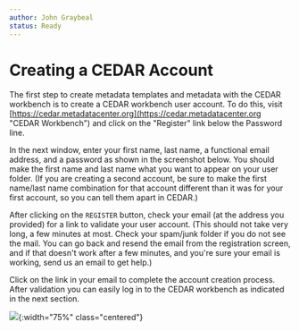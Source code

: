 ```yaml
---
author: John Graybeal
status: Ready
---
```

# Creating a CEDAR Account

The first step to create metadata templates and metadata with the CEDAR workbench is to create a CEDAR workbench user account. To do this, visit [https://cedar.metadatacenter.org](https://cedar.metadatacenter.org "CEDAR Workbench") and click on the "Register" link below the Password line. 

In the next window, enter your first name, last name, a functional email address, 
and a password as shown in the screenshot below. You should make the first name and last name 
what you want to appear on your user folder. 
(If you are creating a second account, be sure to make the first name/last name 
combination for that account different than it was for your first account,
so you can tell them apart in CEDAR.) 

After clicking on the `REGISTER` button, check your email (at the address you provided) 
for a link to validate your user account. 
(This should not take very long, a few minutes at most. 
Check your spam/junk folder if you do not see the mail.
You can go back and resend the email from the registration screen,
and if that doesn't work after a few minutes, and you're sure your email is working,
send us an email to get help.)

Click on the link in your email to complete the account creation process. 
After validation you can easily log in to the CEDAR workbench as indicated in the next section.


![](../../../../img/userguide/create_account1.png){:width="75%" class="centered"}
